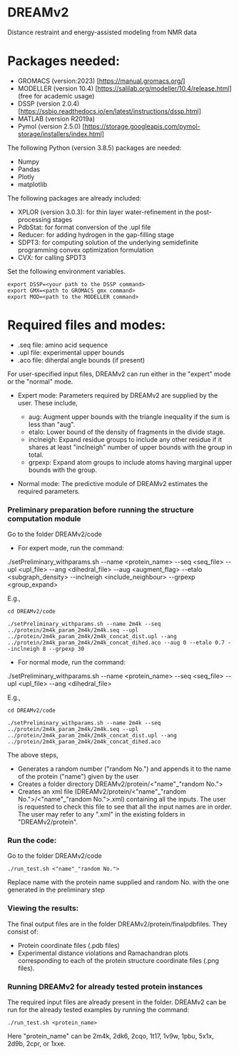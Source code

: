 # DREAMv2
Distance restraint and energy-assisted modeling from NMR data

# Packages needed:
-	GROMACS (version:2023)  [https://manual.gromacs.org/]
-	MODELLER (version 10.4) [https://salilab.org/modeller/10.4/release.html] (free for academic usage)	
-	DSSP (version 2.0.4) [https://ssbio.readthedocs.io/en/latest/instructions/dssp.html]
-	MATLAB (version R2019a)
-	Pymol  (version 2.5.0) [https://storage.googleapis.com/pymol-storage/installers/index.html]

The following Python (version 3.8.5) packages are needed:
-	Numpy
-	Pandas
-	Plotly
-	matplotlib

The following packages are already included:
-	XPLOR (version 3.0.3): for thin layer water-refinement in the post-processing stages
-	PdbStat: for format conversion of the .upl file
-	Reducer: for adding hydrogen in the gap-filling stage
-	SDPT3: for computing solution of the underlying semidefinite programming convex optimization formulation
-	CVX: for calling SPDT3

Set the following environment variables.

    export DSSP=<your path to the DSSP command>
    export GMX=<path to GROMACS gmx command>
    export MOD=<path to the MODELLER command>


# Required files and modes:

-   .seq file:  amino acid sequence
-   .upl file:  experimental upper bounds 
-   .aco file:  diherdal angle bounds (if present)


For user-specified input files, DREAMv2 can run either in the "expert" mode or the "normal" mode. 
-   Expert mode: Parameters required by DREAMv2 are supplied by the user. These include,
	-   aug: 	Augment upper bounds with the triangle inequality if the sum is less than "aug".
	-   etalo:	Lower bound of the density of fragments in the divide stage.
	-   inclneigh:	Expand residue groups to include any other residue if it shares at least "inclneigh" number of upper bounds with the group in total.
	-   grpexp:	Expand atom groups to include atoms having marginal upper bounds with the group.

-   Normal mode: The predictive module of DREAMv2 estimates the required parameters.



### Preliminary preparation before running the structure computation module
Go to the folder DREAMv2/code
-	For expert mode, run the command:

./setPreliminary_withparams.sh --name <protein_name> --seq <seq_file> --upl <upl_file> --ang <dihedral_file> --aug <augment_flag> --etalo <subgraph_density> --inclneigh <include_neighbour> --grpexp <group_expand>

E.g.,

	cd DREAMv2/code
 
	./setPreliminary_withparams.sh --name 2m4k --seq ../protein/2m4k_param_2m4k/2m4k.seq --upl ../protein/2m4k_param_2m4k/2m4k_concat_dist.upl --ang ../protein/2m4k_param_2m4k/2m4k_concat_dihed.aco --aug 0 --etalo 0.7 --inclneigh 8 --grpexp 30


-   For normal mode, run the command:

./setPreliminary_withparams.sh --name <protein_name> --seq <seq_file> --upl <upl_file> --ang <dihedral_file>

E.g.,

	cd DREAMv2/code
 
	./setPreliminary_withparams.sh --name 2m4k --seq ../protein/2m4k_param_2m4k/2m4k.seq --upl ../protein/2m4k_param_2m4k/2m4k_concat_dist.upl --ang ../protein/2m4k_param_2m4k/2m4k_concat_dihed.aco


The above steps,
-   Generates a random number ("random No.") and appends it to the name of the protein ("name") given by the user
-   Creates a folder directory DREAMv2/protein/<"name"\_"random No.">
-   Creates an xml file (DREAMv2/protein/<"name"\_"random No.">/<"name"\_"random No.">.xml) containing all the inputs. The user is requested to check this file to see that all the input names are in order. The user may refer to any ".xml" in the existing folders in "DREAMv2/protein".

### Run the code:
Go to the folder DREAMv2/code

	./run_test.sh <"name"_"random No.">

Replace name with the protein name supplied and random No. with the one generated in the preliminary step

### Viewing the results:
The final output files are in the folder DREAMv2/protein/finalpdbfiles. They consist of:
-   Protein coordinate files (.pdb files)
-   Experimental distance violations and Ramachandran plots corresponding to each of the protein structure coordinate files (.png files).

### Running DREAMv2 for already tested protein instances
The required input files are already present in the folder. DREAMv2 can be run for the already tested examples by running the command:

	./run_test.sh <protein_name>

Here "protein_name" can be 2m4k, 2dk6, 2cqo, 1t17, 1v9w, 1pbu, 5x1x, 2d9b, 2cpr, or 1xxe.




